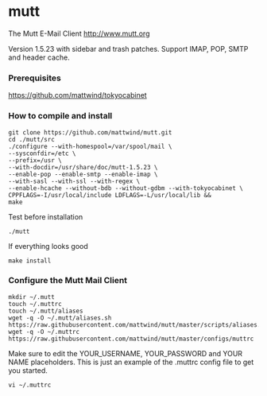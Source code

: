 # mutt
The Mutt E-Mail Client <http://www.mutt.org>

Version 1.5.23 with sidebar and trash patches. Support IMAP, POP, SMTP and header cache.

### Prerequisites
https://github.com/mattwind/tokyocabinet

### How to compile and install

    git clone https://github.com/mattwind/mutt.git
    cd ./mutt/src
    ./configure --with-homespool=/var/spool/mail \
    --sysconfdir=/etc \
    --prefix=/usr \
    --with-docdir=/usr/share/doc/mutt-1.5.23 \
    --enable-pop --enable-smtp --enable-imap \
    --with-sasl --with-ssl --with-regex \
    --enable-hcache --without-bdb --without-gdbm --with-tokyocabinet \
    CPPFLAGS=-I/usr/local/include LDFLAGS=-L/usr/local/lib &&
    make

Test before installation
  
    ./mutt

If everything looks good
  
    make install

### Configure the Mutt Mail Client

    mkdir ~/.mutt
    touch ~/.muttrc
    touch ~/.mutt/aliases
    wget -q -O ~/.mutt/aliases.sh https://raw.githubusercontent.com/mattwind/mutt/master/scripts/aliases.sh
    wget -q -O ~/.muttrc https://raw.githubusercontent.com/mattwind/mutt/master/configs/muttrc

Make sure to edit the YOUR_USERNAME, YOUR_PASSWORD and YOUR NAME placeholders. This is just an example of the .muttrc config file to get you started. 

    vi ~/.muttrc
